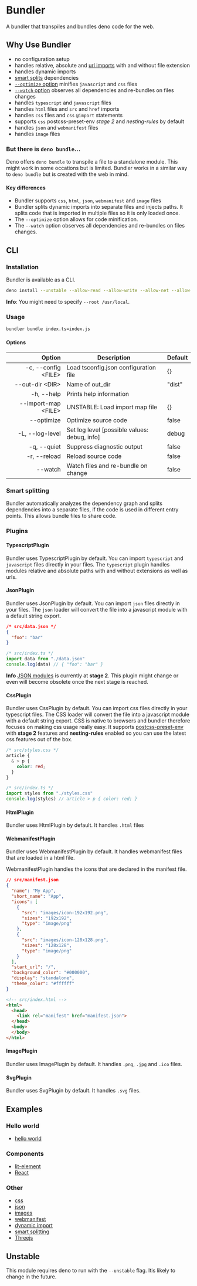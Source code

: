 # Bundler
A bundler that transpiles and bundles deno code for the web.

## Why Use Bundler

- no configuration setup
- handles relative, absolute and [url imports](https://deno.land/manual/linking_to_external_code) with and without file extension
- handles dynamic imports
- [smart splits](#Smart-splitting) dependencies
- [`--optimize` option](#Options) minifies `javascript` and `css` files
- [`--watch` option](#Options) observes all dependencies and re-bundles on files changes
- handles `typescript` and `javascript` files
- handles `html` files and `src` and `href` imports
- handles `css` files and `css` `@import` statements
- supports `css` postcss-preset-env *stage 2* and *nesting-rules* by default
- handles `json` and `webmanifest` files
- handles `image` files

### But there is `deno bundle`…
Deno offers `deno bundle` to transpile a file to a standalone module. This might work in some occations but is limited.
Bundler works in a similar way to `deno bundle` but is created with the web in mind.

#### Key differences
- Bundler supports `css`, `html`, `json`, `webmanifest` and `image` files
- Bundler splits dynamic imports into separate files and injects paths. It splits code that is imported in multiple files so it is only loaded once.
- The `--optimize` option allows for code minification.
- The `--watch` option observes all dependencies and re-bundles on files changes.

## CLI

### Installation
Bundler is available as a CLI.
```sh
deno install --unstable --allow-read --allow-write --allow-net --allow-env --name bundler https://deno.land/x/bundler/cli.ts
```
**Info**: You might need to specify `--root /usr/local`.

### Usage
```sh
bundler bundle index.ts=index.js
```

#### Options
| Option                    | Description                                     | Default |
|--------------------------:|-------------------------------------------------|---------|
| -c, --config \<FILE>      | Load tsconfig.json configuration file           | {}      |
|     --out-dir \<DIR>      | Name of out_dir                                 | "dist"  |
| -h, --help                | Prints help information                         |         |
|     --import-map \<FILE>  | UNSTABLE: Load import map file                  | {}      |
|     --optimize            | Optimize source code                            | false   |
| -L, --log-level           | Set log level [possible values: debug, info]    | debug   |
| -q, --quiet               | Suppress diagnostic output                      | false   |
| -r, --reload              | Reload source code                              | false   |
|     --watch               | Watch files and re-bundle on change             | false   |

### Smart splitting
Bundler automatically analyzes the dependency graph and splits dependencies into a separate files, if the code is used in different entry points. This allows bundle files to share code.

### Plugins

#### TypescriptPlugin
Bundler uses TypescriptPlugin by default.
You can import `typescript` and `javascript` files directly in your files.
The `typescript` plugin handles modules relative and absolute paths with and without extensions as well as urls.

#### JsonPlugin
Bundler uses JsonPlugin by default.
You can import `json` files directly in your files. The `json` loader will convert the file into a javascript module with a default string export.

```json
/* src/data.json */
{
  "foo": "bar"
}
```

```js
/* src/index.ts */
import data from "./data.json"
console.log(data) // { "foo": "bar" }
```

**Info** [JSON modules](https://github.com/tc39/proposal-json-modules) is currently at **stage 2**. This plugin might change or even will become obsolete once the next stage is reached.

#### CssPlugin
Bundler uses CssPlugin by default.
You can import css files directly in your typescript files. The CSS loader will convert the file into a javascript module with a default string export.
CSS is native to browsers and bundler therefore focuses on making css usage really easy.
It supports [postcss-preset-env](https://preset-env.cssdb.org) with **stage 2** features and **nesting-rules** enabled so you can use the latest css features out of the box.

```css
/* src/styles.css */
article {
  & > p {
    color: red;
  }
}
```

```js
/* src/index.ts */
import styles from "./styles.css"
console.log(styles) // article > p { color: red; }
```

#### HtmlPlugin
Bundler uses HtmlPlugin by default.
It handles `.html` files

#### WebmanifestPlugin
Bundler uses WebmanifestPlugin by default.
It handles webmanifest files that are loaded in a html file.

WebmanifestPlugin handles the icons that are declared in the manifest file.
```json
// src/manifest.json
{
  "name": "My App",
  "short_name": "App",
  "icons": [
    {
      "src": "images/icon-192x192.png",
      "sizes": "192x192",
      "type": "image/png"
    },
    {
      "src": "images/icon-128x128.png",
      "sizes": "128x128",
      "type": "image/png"
    }
  ],
  "start_url": "/",
  "background_color": "#000000",
  "display": "standalone",
  "theme_color": "#ffffff"
}
```

```html
<!-- src/index.html -->
<html>
  <head>
    <link rel="manifest" href="manifest.json">
  </head>
  <body>
  </body>
</html>
```

#### ImagePlugin
Bundler uses ImagePlugin by default.
It handles `.png`, `.jpg` and `.ico` files.

#### SvgPlugin
Bundler uses SvgPlugin by default.
It handles `.svg` files.

## Examples
### Hello world
- [hello world](https://github.com/timreichen/Bundler/tree/master/examples/hello%20world)
### Components
- [lit-element](https://github.com/timreichen/Bundler/tree/master/examples/lit-element)
- [React](https://github.com/timreichen/Bundler/tree/master/examples/react)
### Other
- [css](https://github.com/timreichen/Bundler/tree/master/examples/css)
- [json](https://github.com/timreichen/Bundler/tree/master/examples/json)
- [images](https://github.com/timreichen/Bundler/tree/master/examples/images)
- [webmanifest](https://github.com/timreichen/Bundler/tree/master/examples/webmanifest)
- [dynamic import](https://github.com/timreichen/Bundler/tree/master/examples/dynamic%20import)
- [smart splitting](https://github.com/timreichen/Bundler/tree/master/examples/smart%20splitting)
- [Threejs](https://github.com/timreichen/Bundler/tree/master/examples/threejs)

## Unstable
This module requires deno to run with the `--unstable` flag. Itis likely to change in the future.
